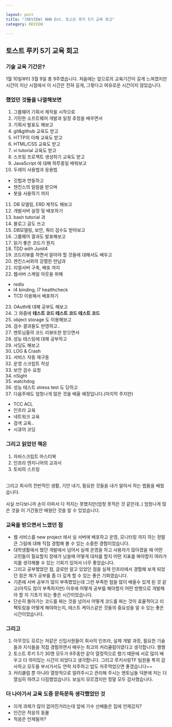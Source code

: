 ```yaml
---

layout: post
title: "(REVIEW) NHN Ent. 토스트 루키 5기 교육 회고"
category: REVIEW 

---
```


## 토스트 루키 5기 교육 회고
### 기술 교육 기간은?
1월 10일부터 3월 9일 총 9주였습니다. 처음에는 앞으로의 교육기간이 길게 느껴졌지만 시간이 지난 시점에서 이 시간은 전혀 길게, 그렇다고 여유로운 시간이지 않았습니다.

### 했었던 것들을 나열해보면
1. 그룹웨어 기획서 제작을 시작으로
2. 기민한 소프트웨어 개발과 일정 추정을 배우면서
3. 기획서 발표도 해보고
4. git&github 교육도 받고
5. HTTP의 이해 교육도 받고
6. HTML/CSS 교육도 받고
7. vi tutorial 교육도 받고
8. 스프링 프로젝트 생성하기 교육도 받고
9. JavaScript 에 대해 하루종일 배워보고
10. 두레이 사용법과 응용법
  * 깃헙과 연동하고
  * 젠킨스의 알람을 받으며
  * 봇을 사용하기 까지
11. DB 모델링, ERD 제작도 해보고
12. 개발서버 설정 및 배포하기
13. bash tutorial 과
14. 블로그 글도 쓰고
15. DB모델링, 보안, 쿼리 검수도 받아보고
16. 그룹웨어 결과도 발표해보고
17. 읽기 좋은 코드가 뭔지
18. TDD with Junit4
19. 코드리뷰를 하면서 알아야 할 것들에 대해서도 배우고
20. 젠킨스씨와의 강렬한 만남과
21. 리얼서버 구축, 배포 까지 
22. 웹서버 스케일 아웃을 위해
  * redis
  * l4 binding, l7 healthcheck
  * TCD 이용해서 배포하기
23. OAuth에 대해 공부도 해보고
24. 그 와중에 **테스트 코드 테스트 코드 테스트 코드**
25. object storage 도 이용해보고
26. 검수 결과들도 반영하고..
27. 멘토님들의 코드 리뷰또한 받으면서
28. 성능 테스팅에 대해 공부하고 
29. 샤딩도 해보고
30. LOG & Crash
31. 서비스 자동 재구동
32. 운영 스크립트 작성
33. 보안 검수 요청
34. nSight
35. watchdog
36. 성능 테스트 stress test 도 당하고
37. 다음주에도 엄청나게 많은 것을 배울 예정입니다.(마지막 주지만)
  * TCC ACL
  * 인프라 교육
  * 네트워크 교육
  * 검색 교육..
  * 시큐어 코딩<br>

### 그리고 읽었던 책은
1. 자바스크립트 마스터북
2. 인프라 엔지니어의 교과서
3. 토비의 스프링
<br>
그리고 회사의 전반적인 생활, 기안 내기, 필요한 것들을 내가 알아서 하는 법들을 배웠습니다.<br>
<br>
사실 쓰다보니까 손이 아파서 다 적지는 못했지만(엄청 못적은 것 같은데..) 엄청나게 많은 것을 이 기간동안 배웠던 것을 알 수 있었습니다. 
 
### 교육을 받으면서 느꼈던 점
* 웹 서비스를 new project 에서 실 서버에 배포하고 운영, 모니터링 까지 하는 정말 큰 그림에 대해 직접 경험해 볼 수 있는 소중한 경험이었습니다.
* 대학생활에서 했던 개발에서 넘어서 실제 운영을 하고 사용자가 많아졌을 때 어떤 고민들이 필요할지 장애가 났을때 어떻게 대처를 할지 어떤 지표를 봐야할지 여러가지를 생각해볼 수 있는 기회가 있어서 너무 좋았습니다.
* 그리고 공부했었던 점, 글로만 알고 있었던 점을 실제 인프라에서 경험해 보게 되었던 점은 제가 공부를 좀 더 깊게 할 수 있는 좋은 기회였습니다.
* 기존에 서버 공부가 많이 부족했었는데 그런 부족한 점을 많이 배울수 있게 된 것 같고(아직도 많이 부족하지만) 이후에 어떻게 공부를 해야할지 어떤 방향으로 개발해야 할 지 기초가 되는 좋은 시간이었습니다.
* 단순히 돌아가는 코드를 짜는 것을 넘어서 어떻게 코드를 짜는 것이 효율적이고 리팩토링을 어떻게 해야하는지, 테스트 케이스같은 것들의 중요성을 알 수 있는 좋은 시간이었습니다.


### 그리고
1. 아무것도 모르는 저같은 신입사원들이 회사의 인프라, 실제 개발 과정, 필요한 기술들과 지식들을 직접 경험하면서 배우는 최고의 커리큘럼이였다고 생각합니다. 짱짱
2. 토스트 루키 5기 30명 모두가 9주동안 같이 열정적으로 했기 때문에 서로 많이 배우고 더 의미있는 시간이 되었다고 생각합니다.  그리고 루키사랑TF 팀원들 특히 감사하고 모두들 부서가서도 연락 자주하고 밥도 자주먹었으면 좋겠습니다~~
3. 커리큘럼 뿐 아니라 열정적으로 알려주시고 관리해 주시는 멘토님들 덕분에 저는 더 열심히 하려고 다짐했었습니다. 보실지 모르겠지만 정말 모두 감사했습니다. 


### 더 나아가서 교육 도중 문득문득 생각했었던 것
* 이게 과제가 많이 없어진거라는데 앞에 기수 선배들은 집에 언제갔지?
* 인간은 적응의 동물
* 적응은 언제될까?

<br/><br/>
